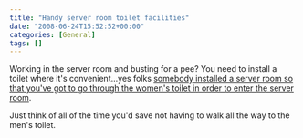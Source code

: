 ```yaml
---
title: "Handy server room toilet facilities"
date: "2008-06-24T15:52:52+00:00"
categories: [General]
tags: []
---
```


Working in the server room and busting for a pee? You need to install a toilet where it's convenient...yes folks <a href="http://thedailywtf.com/Articles/The-Stalled-Server-Room.aspx">somebody installed a server room so that you've got to go through the women's toilet in order to enter the server room</a>.

Just think of all of the time you'd save not having to walk all the way to the men's toilet.
